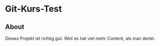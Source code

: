 # Git-Kurs-Test

## About
Dieses Projekt ist richtig gut. Weil es hat viel mehr Content, als man denkt.